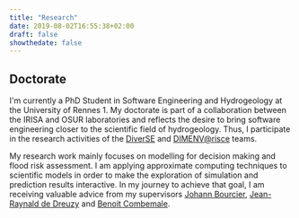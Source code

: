 ```yaml
---
title: "Research"
date: 2019-08-02T16:55:38+02:00
draft: false
showthedate: false
---
```


## Doctorate

I'm currently a PhD Student in Software Engineering and Hydrogeology at the University of Rennes 1. My doctorate is part of a collaboration between the IRISA and OSUR laboratories and reflects the desire to bring software engineering closer to the scientific field of hydrogeology. Thus, I participate in the research activities of the [DiverSE](https://www.diverse-team.fr/) and [DIMENV@risce](https://geosciences.univ-rennes1.fr/dynamique-imagerie-et-modelisation-des-systemes-environnementaux-dimenvrisce) teams.

My research work mainly focuses on modelling for decision making and flood risk assessment. I am applying approximate computing techniques to scientific models in order to make the exploration of simulation and prediction results interactive.
In my journey to achieve that goal, I am receiving valuable advice from my supervisors [Johann Bourcier](https://sites.google.com/site/johannbourcier/), [Jean-Raynald de Dreuzy](https://geosciences.univ-rennes1.fr/interlocuteurs/jean-raynald-de-dreuzy) and [Benoit Combemale](https://www.irit.fr/~Benoit.Combemale/).

